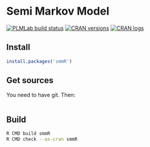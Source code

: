 # Semi Markov Model

[![PLMLab build status](https://plmlab.math.cnrs.fr/lmrs/statistique/smm/badges/master/pipeline.svg)](https://plmlab.math.cnrs.fr/lmrs/statistique/smm/pipelines) [![CRAN versions](https://www.r-pkg.org/badges/version/smmR)](https://CRAN.R-project.org/package=smmR) [![CRAN logs](https://cranlogs.r-pkg.org/badges/smmR)](https://CRAN.R-project.org/package=smmR)

## Install

```R
install.packages('smmR')
```

## Get sources

You need to have git. Then:
```
```

## Build

```bash
R CMD build smmR
R CMD check --as-cran smmR
```
